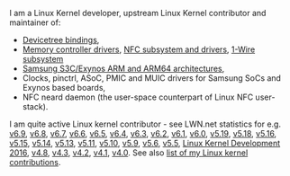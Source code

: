 I am a Linux Kernel developer, upstream Linux Kernel contributor and maintainer of:
- [Devicetree bindings](https://www.kernel.org/doc/html/latest/process/maintainers.html#open-firmware-and-flattened-device-tree-bindings),
- [Memory controller drivers](https://www.kernel.org/doc/html/latest/process/maintainers.html#memory-controller-drivers), [NFC subsystem and drivers](https://www.kernel.org/doc/html/latest/process/maintainers.html#nfc-subsystem), [1-Wire subsystem](https://www.kernel.org/doc/html/latest/process/maintainers.html#w1-dallas-s-1-wire-bus)
- [Samsung S3C/Exynos ARM and ARM64 architectures](https://www.kernel.org/doc/html/latest/process/maintainers.html#arm-samsung-s3c-s5p-and-exynos-arm-architectures),
- Clocks, pinctrl, ASoC, PMIC and MUIC drivers for Samsung SoCs and Exynos based boards,
- NFC neard daemon (the user-space counterpart of Linux NFC user-stack).

I am quite active Linux kernel contributor - see LWN.net statistics for e.g. [v6.9](https://lwn.net/Articles/972605/), [v6.8](https://lwn.net/Articles/964106/), [v6.7](https://lwn.net/Articles/956765/), [v6.6](https://lwn.net/Articles/948970/), [v6.5](https://lwn.net/Articles/941675/), [v6.4](https://lwn.net/Articles/936113/), [v6.3](https://lwn.net/Articles/929582/), [v6.2](https://lwn.net/Articles/923410/), [v6.1](https://lwn.net/Articles/915435/), [v6.0](https://lwn.net/Articles/909625/), [v5.19](https://lwn.net/Articles/902854/), [v5.18](https://lwn.net/Articles/895800/), [v5.16](https://lwn.net/Articles/880699/), [v5.15](https://lwn.net/Articles/874283/), [v5.14](https://lwn.net/Articles/867540/), [v5.13](https://lwn.net/Articles/860989/), [v5.11](https://lwn.net/Articles/845831/), [v5.10](https://lwn.net/Articles/839772/), [v5.9](https://lwn.net/Articles/834085/), [v5.6](https://lwn.net/Articles/816162/), [v5.5](https://lwn.net/Articles/810639/), [Linux Kernel Development 2016](https://www.linuxfoundation.org/tools/state-of-linux-kernel-development-2016/), [v4.8](https://lwn.net/Articles/701650/), [v4.3](https://lwn.net/Articles/661978/), [v4.2](https://lwn.net/Articles/654633/), [v4.1](https://lwn.net/Articles/646942/), [v4.0](https://lwn.net/Articles/637909/). See also [list of my Linux kernel contributions](https://git.kernel.org/pub/scm/linux/kernel/git/torvalds/linux.git/log/?qt=author&q=Krzysztof%20Kozlowski).

